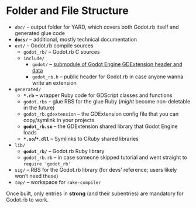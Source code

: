 # Folder and File Structure

* *`doc/`* – output folder for YARD, which covers both Godot.rb itself and generated glue code
* **`docs/`** – additional, mostly technical documentation
* `ext/` – Godot.rb compile sources
  * `godot_rb/` – Godot.rb C sources
  * `include/`
    * `godot/` – [submodule of Godot Engine GDExtension header and data](https://github.com/ParadoxV5/godot-headers)
    * `godot_rb.h` – public header for Godot.rb in case anyone wanna write an extension
* `generated/`
  * **`*.rb`** – wrapper Ruby code for GDScript classes and functions
  * `godot.rbs` – glue RBS for the glue Ruby (*might* become non-deletable in the future)
  * `godot_rb.gdextension` – the GDExtension config file that you can copy/symlink in your projects
  * **`godot_rb.so`** – the GDExtension shared library that Godot Engine loads
  * **`*.so`/`*.dll`** – Symlinks to CRuby shared libraries
* `lib/`
  * **`godot_rb/`** – Godot.rb Ruby library
  * `godot_rb.rb` – in case someone skipped tutorial and went straight to `require 'godot_rb'`
* `sig/` – RBS for the Godot.rb library (for devs’ reference; users likely won’t need these)
* *`tmp/`* – workspace for `rake-compiler`

Once built, only entries in **strong** (and their subentries) are mandatory for Godot.rb to work.
